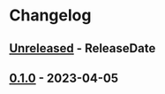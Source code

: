 # Changelog

<!-- next-header -->

## [Unreleased] - ReleaseDate

## [0.1.0] - 2023-04-05

<!-- next-url -->

[unreleased]: https://github.com/mrvillage/type-store/compare/v0.1.0...HEAD

[0.1.0]: https://github.com/mrvillage/extractors/compare/v0.1.0...v0.1.0
